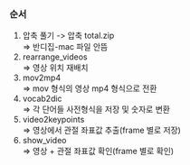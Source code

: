 ### 순서
1. 압축 풀기 -> 압축 total.zip
<br>=> 반디집-mac 파일 안뜸
2. rearrange_videos
<br>=> 영상 위치 재배치
3. mov2mp4
<br>=> mov 형식의 영상 mp4 형식으로 전환
4. vocab2dic
<br>=> 각 단어들 사전형식을 저장 및 숫자로 변환
5. video2keypoints
<br>=> 영상에서 관절 좌표값 추출(frame 별로 저장)
6. show_video
<br>=> 영상 + 관절 좌표값 확인(frame 별로 확인)
